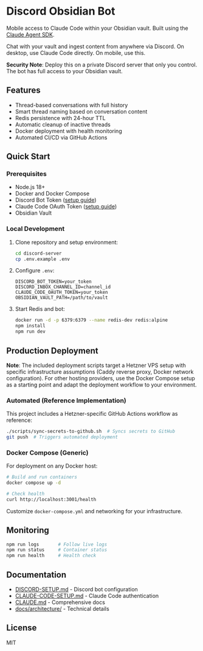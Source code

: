 # Discord Obsidian Bot

Mobile access to Claude Code within your Obsidian vault. Built using the [Claude Agent SDK](https://docs.claude.com/en/api/agent-sdk/overview).

Chat with your vault and ingest content from anywhere via Discord. On desktop, use Claude Code directly. On mobile, use this.

**Security Note**: Deploy this on a private Discord server that only you control. The bot has full access to your Obsidian vault.

## Features

- Thread-based conversations with full history
- Smart thread naming based on conversation content
- Redis persistence with 24-hour TTL
- Automatic cleanup of inactive threads
- Docker deployment with health monitoring
- Automated CI/CD via GitHub Actions

## Quick Start

### Prerequisites

- Node.js 18+
- Docker and Docker Compose
- Discord Bot Token ([setup guide](discord-server/DISCORD-SETUP.md))
- Claude Code OAuth Token ([setup guide](CLAUDE-CODE-SETUP.md))
- Obsidian Vault

### Local Development

1. Clone repository and setup environment:
   ```bash
   cd discord-server
   cp .env.example .env
   ```

2. Configure `.env`:
   ```
   DISCORD_BOT_TOKEN=your_token
   DISCORD_INBOX_CHANNEL_ID=channel_id
   CLAUDE_CODE_OAUTH_TOKEN=your_token
   OBSIDIAN_VAULT_PATH=/path/to/vault
   ```

3. Start Redis and bot:
   ```bash
   docker run -d -p 6379:6379 --name redis-dev redis:alpine
   npm install
   npm run dev
   ```

## Production Deployment

**Note**: The included deployment scripts target a Hetzner VPS setup with specific infrastructure assumptions (Caddy reverse proxy, Docker network configuration). For other hosting providers, use the Docker Compose setup as a starting point and adapt the deployment workflow to your environment.

### Automated (Reference Implementation)

This project includes a Hetzner-specific GitHub Actions workflow as reference:

```bash
./scripts/sync-secrets-to-github.sh  # Syncs secrets to GitHub
git push  # Triggers automated deployment
```

### Docker Compose (Generic)

For deployment on any Docker host:

```bash
# Build and run containers
docker compose up -d

# Check health
curl http://localhost:3001/health
```

Customize `docker-compose.yml` and networking for your infrastructure.

## Monitoring

```bash
npm run logs       # Follow live logs
npm run status     # Container status
npm run health     # Health check
```

## Documentation

- [DISCORD-SETUP.md](discord-server/DISCORD-SETUP.md) - Discord bot configuration
- [CLAUDE-CODE-SETUP.md](CLAUDE-CODE-SETUP.md) - Claude Code authentication
- [CLAUDE.md](CLAUDE.md) - Comprehensive docs
- [docs/architecture/](docs/architecture/) - Technical details

## License

MIT
